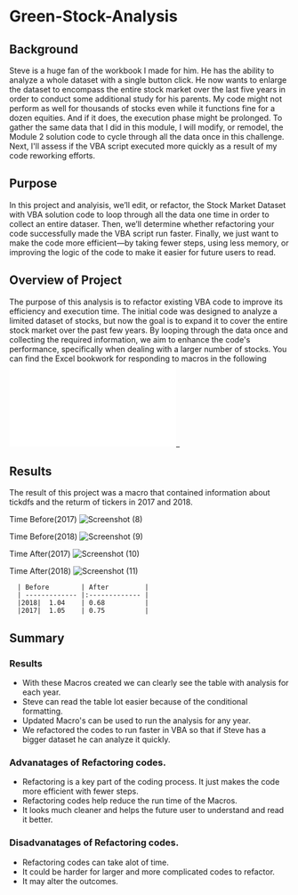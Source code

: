 # Green-Stock-Analysis
## Background

Steve is a huge fan of the workbook I made for him. He has the ability to analyze a whole dataset with a single button click. He now wants to enlarge the dataset to encompass the entire stock market over the last five years in order to conduct some additional study for his parents. My code might not perform as well for thousands of stocks even while it functions fine for a dozen equities. And if it does, the execution phase might be prolonged.
To gather the same data that I did in this module, I will modify, or remodel, the Module 2 solution code to cycle through all the data once in this challenge. Next, I'll assess if the VBA script executed more quickly as a result of my code reworking efforts.

## Purpose
In this project and analyisis, we’ll edit, or refactor, the Stock Market Dataset with VBA solution code to loop through all the data one time in order to collect an entire dataser. Then, we’ll determine whether refactoring your code successfully made the VBA script run faster. Finally, we just want to make the code more efficient—by taking fewer steps, using less memory, or improving the logic of the code to make it easier for future users to read.
## Overview of Project
The purpose of this analysis is to refactor existing VBA code to improve its efficiency and execution time. The initial code was designed to analyze a limited dataset of stocks, but now the goal is to expand it to cover the entire stock market over the past few years. By looping through the data once and collecting the required information, we aim to enhance the code's performance, specifically when dealing with a larger number of stocks. You can find the Excel bookwork for responding to macros in the following
![analysis is to refactor existing VBA code](Mohamed_green_stocks4.xlsm)_
## Results
The result of this project was a macro that contained information about tickdfs and the returm of tickers in 2017 and 2018.

Time Before(2017)
![Screenshot (8)](https://github.com/Mxxxse/Green-Stock-Analysis/assets/146729653/e74f8b03-4efc-40fa-9b48-b2b8a263a880)

Time Before(2018)
![Screenshot (9)](https://github.com/Mxxxse/Green-Stock-Analysis/assets/146729653/89eb2c6f-4454-4692-a46e-3d53419c8618)

Time After(2017)
![Screenshot (10)](https://github.com/Mxxxse/Green-Stock-Analysis/assets/146729653/aafe6ad2-a188-4195-96b4-42f45e591ede)

Time After(2018)
![Screenshot (11)](https://github.com/Mxxxse/Green-Stock-Analysis/assets/146729653/90f6a599-0f61-4bc5-a86a-5f822ecd2ee9)

      | Before        | After         | 
      | ------------- |:------------- | 
      |2018|  1.04    | 0.68          |
      |2017|  1.05    | 0.75          | 
     

## Summary 
### Results
- With these Macros created we can clearly see the table with analysis for each year.
- Steve can read the table lot easier because of the conditional formatting.
- Updated Macro's can be used to run the analysis for any year.
- We refactored the codes to run faster in VBA so that if Steve has a bigger dataset he can analyze it quickly.

### Advanatages of Refactoring codes.
- Refactoring is a key part of the coding process. It just makes the code more efficient with fewer steps.
- Refactoring codes help reduce the run time of the Macros.
- It looks much cleaner and helps the future user to understand and read it better.

### Disadvanatages of Refactoring codes.
- Refactoring codes can take alot of time.
- It could be harder for larger and more complicated codes to refactor.
- It may alter the outcomes.


